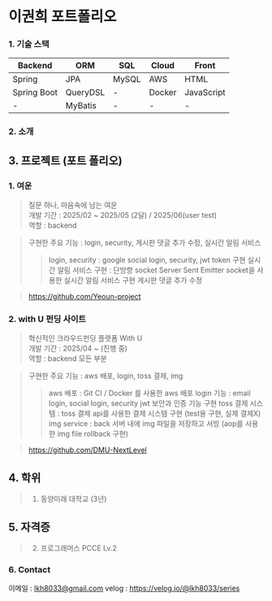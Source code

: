 # 이권희 포트폴리오
 
### 1. 기술 스택

| **Backend**   | **ORM**       | **SQL** | **Cloud** | **Front**     |
|---------------|---------------|---------|-----------|---------------|
| Spring        | JPA           | MySQL   | AWS       | HTML          |
| Spring Boot   | QueryDSL      | -       | Docker    | JavaScript    |
| -             | MyBatis       | -       | -         | -             |

### 2. 소개


## 3. 프로젝트 (포트 폴리오)
### 1. 여운  
> 질문 하나, 마음속에 남는 여운  
> 개발 기간 : 2025/02 ~ 2025/05 (2달) / 2025/06(user test)  
> 역할 : backend
  
> 구현한 주요 기능 : login, security, 게시판 댓글 추가 수정, 실시간 알림 서비스
>> login, security : google social login, security, jwt token 구현
>> 실시간 알림 서비스 구현 : 단방향 socket Server Sent Emitter socket을 사용한 실시간 알림 서비스 구현
>> 게시판 댓글 추가 수정 
  
> https://github.com/Yeoun-project  
### 2. with U 펀딩 사이트    
> 혁신적인 크라우드펀딩 플랫폼 With U  
> 개발 기간 : 2025/04 ~ (진행 중)  
> 역할 : backend 모든 부분 
     
> 구현한 주요 기능 : aws 배포, login, toss 결제, img
>> aws 배포 : Git CI / Docker 를 사용한 aws 배포
>> login 기능 : email login, social login, security jwt 보안과 인증 기능 구현
>> toss 결제 시스템 : toss 결제 api를 사용한 결제 시스템 구현 (test용 구현, 실제 결제X)
>> img service : back 서버 내에 img 파일을 저장하고 서빙 (aop를 사용한 img file rollback 구현) 
  
> https://github.com/DMU-NextLevel

## 4. 학위
> 1. 동양미래 대학교 (3년)

## 5. 자격증
> 2. 프로그래머스 PCCE Lv.2

### 6. Contact
이메일 : lkh8033@gmail.com
velog : https://velog.io/@lkh8033/series
